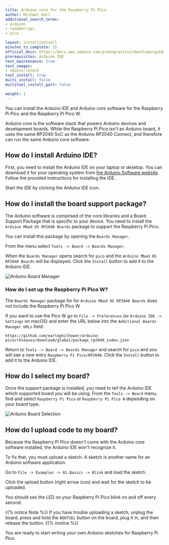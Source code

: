 ```yaml
---
title: Arduino core for the Raspberry Pi Pico
author: Michael Hall
additional_search_terms:
- arduino
- raspberrypi
- pico

layout: installtoolsall
minutes_to_complete: 15
official_docs: https://docs.aws.amazon.com/greengrass/v2/developerguide/quick-installation.html
prerequisites: Arduino IDE
test_maintenance: true
test_images:
- ubuntu:latest
tool_install: true
multi_install: false
multitool_install_part: false

weight: 1
---
```


You can install the Arduino IDE and Arduino core software for the Raspberry Pi Pico and the Raspberry Pi Pico W.

Arduino core is the software stack that powers Arduino devices and development boards. While the Raspberry Pi Pico isn't an Arduino board, it uses the same RP2040 SoC as the Arduino RP2040 Connect, and therefore can run the same Arduino core software.

## How do I install Arduino IDE?

First, you need to install the Arduino IDE on your laptop or desktop. You can download it for your operating system from [the Arduino Software website](https://www.arduino.cc/en/software). Follow the provided instructions for installing the IDE.

Start the IDE by clicking the Arduino IDE icon.

## How do I install the board support package?

The Arduino software is comprised of the core libraries and a Board Support Package that is specific to your device. You need to install the `Arduino Mbed OS RP2040 Boards` package to support the Raspberry Pi Pico.

You can install this package by opening the `Boards Manager`.

From the menu select `Tools -> Board -> Boards Manager`.

When the `Boards Manager` opens search for `pico` and the `Arduino Mbed OS RP2040 Boards` will be displayed. Click the `Install` button to add it to the Arduino IDE.

![Arduino Board Manager](/install-guides/_images/arduino_rp2040_boards.png)

### How do I set up the Raspberry Pi Pico W?

The `Boards Manager` package for for `Arduino Mbed OS RP2040 Boards` does not include the Raspberry Pi Pico W.

If you want to use the Pico W go to `File -> Preferences` (or `Arduino IDE -> Settings` on macOS) and enter the URL below into the `Additional Boards Manager URLs` field:

```console
https://github.com/earlephilhower/arduino-pico/releases/download/global/package_rp2040_index.json
```

Return to `Tools -> Board -> Boards Manager` and search for `pico` and you will see a new entry `Raspberry Pi Pico/RP2040`. Click the `Install` button to add it to the Arduino IDE.

## How do I select my board?

Once the support package is installed, you need to tell the Arduino IDE which supported board you will be using. From the `Tools -> Board` menu, find and select `Raspberry Pi Pico` or `Raspberry Pi Pico W` depending on your board type.

![Arduino Board Selection](/install-guides/_images/arduino_rp2040_select.png)

## How do I upload code to my board?

Because the Raspberry Pi Pico doesn't come with the Arduino core software installed, the Arduino IDE won't recognize it.

To fix that, you must upload a sketch. A sketch is another name for an Arduino software application.

Go to `File -> Examples -> 01.Basics -> Blink` and load the sketch.

Click the upload button (right arrow icon) and wait for the sketch to be uploaded.

You should see the LED on your Raspberry Pi Pico blink on and off every second.

{{% notice Note %}}
If you have trouble uploading a sketch, unplug the board, press and hold the `BOOTSEL` button on the board, plug it in, and then release the button.
{{% /notice %}}

You are ready to start writing your own Arduino sketches for Raspberry Pi Pico.